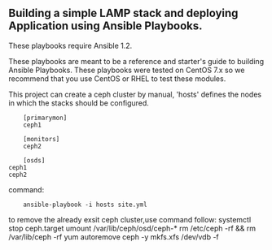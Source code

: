 Building a simple LAMP stack and deploying Application using Ansible Playbooks.
-------------------------------------------

These playbooks require Ansible 1.2.

These playbooks are meant to be a reference and starter's guide to building
Ansible Playbooks. These playbooks were tested on CentOS 7.x so we recommend
that you use CentOS or RHEL to test these modules.

This project can create a ceph cluster by manual,
'hosts' defines the nodes in which the stacks should be configured.

        [primarymon]
        ceph1

        [monitors]
        ceph2

        [osds]
	ceph1
	ceph2

command:

        ansible-playbook -i hosts site.yml

to remove the already exsit ceph cluster,use command follow:
	systemctl stop ceph.target
	umount /var/lib/ceph/osd/ceph-*
	rm /etc/ceph -rf && rm /var/lib/ceph -rf
	yum autoremove ceph -y
	mkfs.xfs /dev/vdb -f

